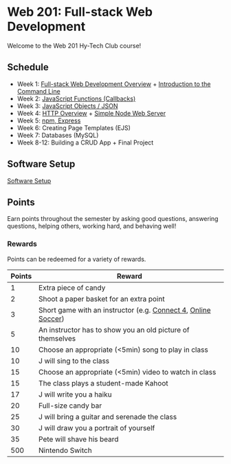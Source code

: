 # Web 201: Full-stack Web Development
Welcome to the Web 201 Hy-Tech Club course!

## Schedule
- Week 1: [Full-stack Web Development Overview](FullStackOverview/StudentDesc.md) + [Introduction to the Command Line](CommandLine/StudentDesc.md)
- Week 2: [JavaScript Functions (Callbacks)](JavaScriptFunctions/StudentDesc.md)
- Week 3: [JavaScript Objects / JSON](JavaScriptObjects/StudentDesc.md)
- Week 4: [HTTP Overview](HttpOverview/StudentDesc.md) + [Simple Node Web Server](SimpleNodeWebServer/StudentDesc.md)
- Week 5: [npm, Express](ExpressProjects/StudentDesc.md)
- Week 6: Creating Page Templates (EJS)
- Week 7: Databases (MySQL)
- Week 8-12: Building a CRUD App + Final Project

## Software Setup
[Software Setup](SoftwareSetup.md)

## Points
Earn points throughout the semester by asking good questions, answering questions, helping others, working hard, and behaving well!

### Rewards
Points can be redeemed for a variety of rewards.

| Points | Reward |
| -- | -- |
| 1 | Extra piece of candy |
| 2 | Shoot a paper basket for an extra point|
| 3 | Short game with an instructor (e.g. [Connect 4](https://www.mathsisfun.com/games/connect4.html), [Online Soccer](https://www.agame.com/game/1-on-1-soccer-classic)) |
| 5 | An instructor has to show you an old picture of themselves |
| 10 | Choose an appropriate (<5min) song to play in class |
| 10 | J will sing to the class |
| 15 | Choose an appropriate (<5min) video to watch in class |
| 15 | The class plays a student-made Kahoot |
| 17 | J will write you a haiku |
| 20 | Full-size candy bar |
| 25 | J will bring a guitar and serenade the class |
| 30 | J will draw you a portrait of yourself |
| 35 | Pete will shave his beard |
| 500 | Nintendo Switch |